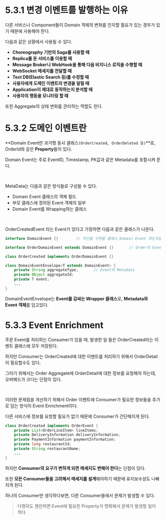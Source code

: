 # 5.3.1 변경 이벤트를 발행하는 이유

다른 서비스나 Component들이 Domain 객체의 변화를 인지할 필요가 있는 경우가 있기 때문에 사용해야 한다.

다음과 같은 상황에서 사용될 수 있다.

- **Choreography 기반의 Saga를 사용할 때**
- **Replica를 둔 서비스를 이용할 때**
- **Message Broker나 WebHook을 통해 다음 비지니스 로직을 수행할 때**
- **WebSocket 메세지를 전달할 때**
- **Text DB(Elastic Search 등)를 수정할 때**
- **사용자에게 도메인 이벤트의 변경을 알릴 때**
- **Application이 제대로 동작하는지 분석할 때**
- **사용자의 행동을 모니터링 할 때**

또한 Aggregate의 상태 변화를 관리하는 역할도 한다.

# 5.3.2 도메인 이벤트란

**Domain Event란 과거형 동사 클래스`(OrderCreated, OrderDeleted 등)`**로, OrderId와 같은 **Property**들이 있다.

Domain Event는 주로 EventID, Timestamp, PK값과 같은 Metadata를 포함시켜 준다.

<br>

MetaData는 다음과 같은 방식들로 구성될 수 있다.

- Domain Event 클래스의 객체 필드
- 부모 클래스에 정의된 Event 객체의 일부
- Domain Event를 Wrapping하는 클래스

<br>

OrderCreatedEvent 라는 Event가 있다고 가정하면 다음과 같은 클래스가 나온다.

``` java
interface DomainEvent {}		// 자신을 구현할 클래스 Domain Event	라는것을 알리기 위한 Marker Interface

interface OrderDomainEvent extends DomainEvent {}		// Order의 Event라는 것을 알리기 위한 Marker Interface

class OrderCreated implements OrderDomainEvent {}

class DomainEventEnvelope<T extends DomainEvent> {
	private String aggregateType;		// Event의 Metadata
	private Object aggregateId;
	private T event;
	...
}
```

DomainEventEnvelope는 **Event를 감싸는 Wrapper 클래스**로, **Metadata와 Event 객체**를 담고있다.

# 5.3.3 Event Enrichment

주문 Event를 처리하는 Consumer가 있을 때, 발생한 일 들은 OrderCreated라는 이벤트 클래스에 모두 저장된다.

하지만 Consumer는 OrderCreated에 대한 이벤트를 처리하기 위해서 OrderDetail이 필요할수도 있다.

그러기 위해서는 Order Aggregate에 OrderDetail에 대한 정보를 요청해야 하는데, 오버헤드가 크다는 단점이 있다.

<br>

이러한 문제점을 개선하기 위해서 Order 이벤트에 Consumer가 필요한 정보들을 추가로 담는 방식이 Event Enrichment이다.

다른 서비스에 정보를 요청할 필요가 없기 때문에 Consumer가 간단해지게 된다.

``` java
class OrderCreated implements OrderEvent {
	private List<OrderLineItem> lineItems;
	private DeliveryInformation deliveryInformation;
	private PaymentInformation paymentInformation;
	private long restaurantId;
	private String restaurantName;
	...
}
```

하지만 **Consumer의 요구가 변하게 되면 메세지도 변해야 한다**는 단점이 있다.

또한 **모든 Consumer들을 고려해서 메세지를 설계**해야하기 때문에 유지보수성도 나빠지게 된다.

하나의 Consumer만 생각하다보면, 다른 Consumer들에서 문제가 발생할 수 있다.

> 다행히도 웬만하면 Event에 필요한 Property가 명확해서 문제가 발생할 일이 적다.

